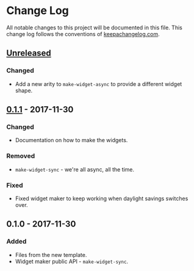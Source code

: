 # Change Log
All notable changes to this project will be documented in this file. This change log follows the conventions of [keepachangelog.com](http://keepachangelog.com/).

## [Unreleased]
### Changed
- Add a new arity to `make-widget-async` to provide a different widget shape.

## [0.1.1] - 2017-11-30
### Changed
- Documentation on how to make the widgets.

### Removed
- `make-widget-sync` - we're all async, all the time.

### Fixed
- Fixed widget maker to keep working when daylight savings switches over.

## 0.1.0 - 2017-11-30
### Added
- Files from the new template.
- Widget maker public API - `make-widget-sync`.

[Unreleased]: https://github.com/your-name/test-travis/compare/0.1.1...HEAD
[0.1.1]: https://github.com/your-name/test-travis/compare/0.1.0...0.1.1
